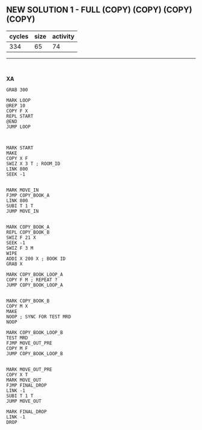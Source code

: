 ## NEW SOLUTION 1 - FULL (COPY) (COPY) (COPY) (COPY)

| cycles | size | activity |
| ------ | ---- | -------- |
| 334 | 65 | 74 |
<hr>
<br>

**XA**

```
GRAB 300

MARK LOOP
@REP 10
COPY F X
REPL START
@END
JUMP LOOP



MARK START
MAKE
COPY X F
SWIZ X 3 T ; ROOM_ID
LINK 800
SEEK -1


MARK MOVE_IN
FJMP COPY_BOOK_A
LINK 800
SUBI T 1 T
JUMP MOVE_IN


MARK COPY_BOOK_A
REPL COPY_BOOK_B
SWIZ F 21 X
SEEK -1
SWIZ F 3 M
WIPE
ADDI X 200 X ; BOOK ID
GRAB X

MARK COPY_BOOK_LOOP_A
COPY F M ; REPEAT ?
JUMP COPY_BOOK_LOOP_A


MARK COPY_BOOK_B
COPY M X
MAKE
NOOP ; SYNC FOR TEST MRD
NOOP

MARK COPY_BOOK_LOOP_B
TEST MRD
FJMP MOVE_OUT_PRE
COPY M F
JUMP COPY_BOOK_LOOP_B


MARK MOVE_OUT_PRE
COPY X T
MARK MOVE_OUT
FJMP FINAL_DROP
LINK -1
SUBI T 1 T
JUMP MOVE_OUT

MARK FINAL_DROP
LINK -1
DROP
```
